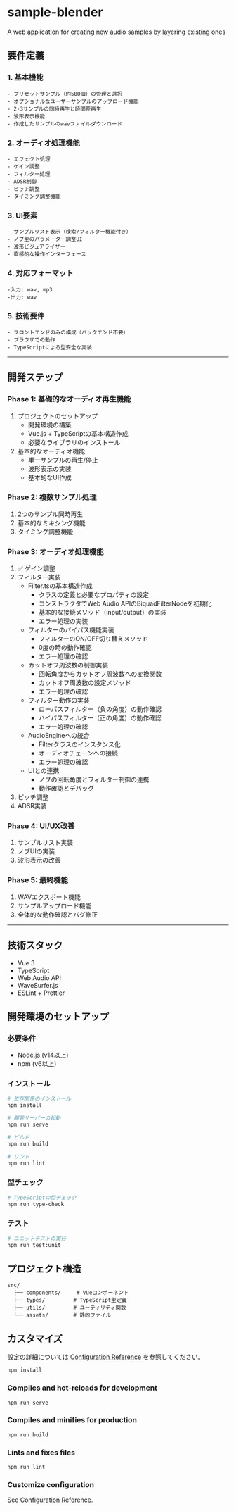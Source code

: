 # sample-blender
A web application for creating new audio samples by layering existing ones

## 要件定義
### 1. 基本機能  
    - プリセットサンプル（約500個）の管理と選択
    - オプショナルなユーザーサンプルのアップロード機能
    - 2-3サンプルの同時再生と時間差再生
    - 波形表示機能
    - 作成したサンプルのwavファイルダウンロード
### 2. オーディオ処理機能
    - エフェクト処理
    - ゲイン調整
    - フィルター処理
    - ADSR制御
    - ピッチ調整
    - タイミング調整機能
### 3. UI要素
    - サンプルリスト表示（検索/フィルター機能付き）
    - ノブ型のパラメーター調整UI
    - 波形ビジュアライザー
    - 直感的な操作インターフェース
### 4. 対応フォーマット
    -入力: wav, mp3
    -出力: wav
### 5. 技術要件
    - フロントエンドのみの構成（バックエンド不要）
    - ブラウザでの動作
    - TypeScriptによる型安全な実装
---

## 開発ステップ
### Phase 1: 基礎的なオーディオ再生機能

1. プロジェクトのセットアップ
    - 開発環境の構築
    - Vue.js + TypeScriptの基本構造作成
    - 必要なライブラリのインストール
2. 基本的なオーディオ機能
    - 単一サンプルの再生/停止
    - 波形表示の実装
    - 基本的なUI作成

### Phase 2: 複数サンプル処理

1. 2つのサンプル同時再生
2. 基本的なミキシング機能
3. タイミング調整機能

### Phase 3: オーディオ処理機能

1. ✅ ゲイン調整
2. フィルター実装
   - Filter.tsの基本構造作成
     - クラスの定義と必要なプロパティの設定
     - コンストラクタでWeb Audio APIのBiquadFilterNodeを初期化
     - 基本的な接続メソッド（input/output）の実装
     - エラー処理の実装
   - フィルターのバイパス機能実装
     - フィルターのON/OFF切り替えメソッド
     - 0度の時の動作確認
     - エラー処理の確認
   - カットオフ周波数の制御実装
     - 回転角度からカットオフ周波数への変換関数
     - カットオフ周波数の設定メソッド
     - エラー処理の確認
   - フィルター動作の実装
     - ローパスフィルター（負の角度）の動作確認
     - ハイパスフィルター（正の角度）の動作確認
     - エラー処理の確認
   - AudioEngineへの統合
     - Filterクラスのインスタンス化
     - オーディオチェーンへの接続
     - エラー処理の確認
   - UIとの連携
     - ノブの回転角度とフィルター制御の連携
     - 動作確認とデバッグ
3. ピッチ調整
4. ADSR実装

### Phase 4: UI/UX改善

1. サンプルリスト実装
2. ノブUIの実装
3. 波形表示の改善

### Phase 5: 最終機能

1. WAVエクスポート機能
2. サンプルアップロード機能
3. 全体的な動作確認とバグ修正

---

## 技術スタック
- Vue 3
- TypeScript
- Web Audio API
- WaveSurfer.js
- ESLint + Prettier

## 開発環境のセットアップ

### 必要条件
- Node.js (v14以上)
- npm (v6以上)

### インストール
```bash
# 依存関係のインストール
npm install

# 開発サーバーの起動
npm run serve

# ビルド
npm run build

# リント
npm run lint
```

### 型チェック
```bash
# TypeScriptの型チェック
npm run type-check
```

### テスト
```bash
# ユニットテストの実行
npm run test:unit
```

## プロジェクト構造
```
src/
  ├── components/     # Vueコンポーネント
  ├── types/         # TypeScript型定義
  ├── utils/         # ユーティリティ関数
  └── assets/        # 静的ファイル
```

## カスタマイズ
設定の詳細については [Configuration Reference](https://cli.vuejs.org/config/) を参照してください。
```
npm install
```

### Compiles and hot-reloads for development
```
npm run serve
```

### Compiles and minifies for production
```
npm run build
```

### Lints and fixes files
```
npm run lint
```

### Customize configuration
See [Configuration Reference](https://cli.vuejs.org/config/).



